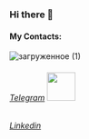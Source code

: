 ### Hi there 👋

#### My Contacts:
![загруженное (1)]()

###### [Telegram](https://t.me/melikovgraf) <img src="https://github.com/MelikovGraf/MelikovGraf/assets/98654937/1429592c-d6e4-44fd-983c-877562542b6b" width="50">
###### [Linkedin](https://www.linkedin.com/in/graf-melikov-a0192927b/) 
<!--
**MelikovGraf/MelikovGraf** is a ✨ _special_ ✨ repository because its `README.md` (this file) appears on your GitHub profile.

Here are some ideas to get you started:

- 🔭 I’m currently working on ...
- 🌱 I’m currently learning ...
- 👯 I’m looking to collaborate on ...
- 🤔 I’m looking for help with ...
- 💬 Ask me about ...
- 📫 How to reach me: ...
- 😄 Pronouns: ...
- ⚡ Fun fact: ...
-->
